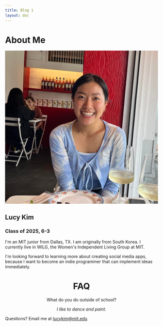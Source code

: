 ```yaml
---
title: Blog 1
layout: doc
---
```


# About Me

![profile picture](profile.jpeg)
## Lucy Kim
### Class of 2025, 6-3

I'm an MIT junior from Dallas, TX. I am originally from South Korea. I currently live in WILG, the Women's Independent Living Group at MIT.

I'm looking forward to learning more about creating social media apps, because I want to become an indie programmer that can implement ideas immediately. 


<div style="text-align: center">
<h1>FAQ</h1>

<p style = "font-style: strong">What do you do outside of school?</p>
<p style = "font-style: italic">I like to dance and paint.</p>
</div>

<footer>
Questions? Email me at <a href="mailto:lucykim@mit.edu">lucykim@mit.edu</a>
</footer>